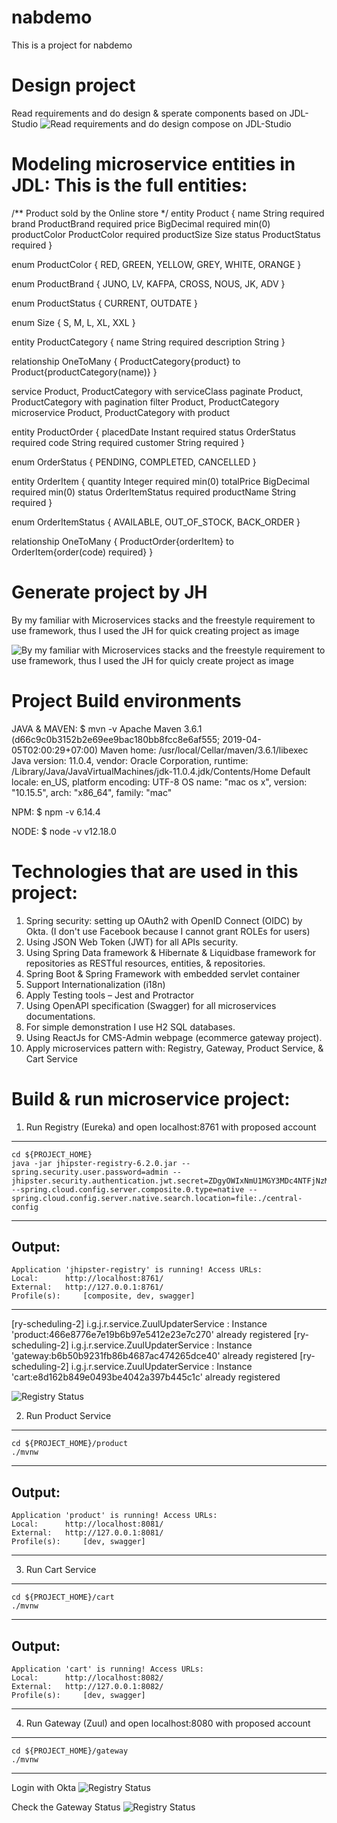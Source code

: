 # nabdemo

This is a project for nabdemo

# Design project

Read requirements and do design & sperate components based on JDL-Studio
![Read requirements and do design compose on JDL-Studio](https://github.com/dqvn/nabdemo/blob/master/imgs/ERD_final.png)

# Modeling microservice entities in JDL: This is the full entities:

/** Product sold by the Online store */
entity Product {
    name String required
    brand ProductBrand required
    price BigDecimal required min(0)
    productColor ProductColor required
    productSize Size
    status ProductStatus required
}

enum ProductColor {
    RED, GREEN, YELLOW, GREY, WHITE, ORANGE
}

enum ProductBrand {
    JUNO, LV, KAFPA, CROSS, NOUS, JK, ADV
}

enum ProductStatus {
    CURRENT, OUTDATE
}

enum Size {
    S, M, L, XL, XXL
}

entity ProductCategory {
    name String required
    description String
}

relationship OneToMany {
   ProductCategory{product} to Product{productCategory(name)}
}

service Product, ProductCategory with serviceClass
paginate Product, ProductCategory with pagination
filter Product, ProductCategory
microservice Product, ProductCategory with product

entity ProductOrder {
    placedDate Instant required
    status OrderStatus required
    code String required
    customer String required
}

enum OrderStatus {
    PENDING, COMPLETED, CANCELLED
}

entity OrderItem {
    quantity Integer required min(0)
    totalPrice BigDecimal required min(0)
    status OrderItemStatus required
    productName String required
}

enum OrderItemStatus {
    AVAILABLE, OUT_OF_STOCK, BACK_ORDER
}

relationship OneToMany {
   ProductOrder{orderItem} to OrderItem{order(code) required}
}

# Generate project by JH

By my familiar with Microservices stacks and the freestyle requirement to use framework, thus I used the JH for quick creating project as image

![By my familiar with Microservices stacks and the freestyle requirement to use framework, thus I used the JH for quicly create project as image](https://github.com/dqvn/nabdemo/blob/master/imgs/JH-Project-structure.png)

# Project Build environments

JAVA & MAVEN:
$ mvn -v
Apache Maven 3.6.1 (d66c9c0b3152b2e69ee9bac180bb8fcc8e6af555; 2019-04-05T02:00:29+07:00)
Maven home: /usr/local/Cellar/maven/3.6.1/libexec
Java version: 11.0.4, vendor: Oracle Corporation, runtime: /Library/Java/JavaVirtualMachines/jdk-11.0.4.jdk/Contents/Home
Default locale: en_US, platform encoding: UTF-8
OS name: "mac os x", version: "10.15.5", arch: "x86_64", family: "mac"

NPM:
$ npm -v
6.14.4

NODE:
$ node -v
v12.18.0

# Technologies that are used in this project:

1. Spring security: setting up OAuth2 with OpenID Connect (OIDC) by Okta. (I don't use Facebook because I cannot grant ROLEs for users)
2. Using JSON Web Token (JWT) for all APIs security.
3. Using Spring Data framework & Hibernate & Liquidbase framework for repositories as RESTful resources, entities, & repositories. 
4. Spring Boot & Spring Framework with embedded servlet container
5. Support Internationalization (i18n)
6. Apply Testing tools – Jest and Protractor
7. Using OpenAPI specification (Swagger) for all microservices documentations.
8. For simple demonstration I use H2 SQL databases.
9. Using ReactJs for CMS-Admin webpage (ecommerce gateway project).
10. Apply microservices pattern with: Registry, Gateway, Product Service, & Cart Service

# Build & run microservice project:

1. Run Registry (Eureka) and open localhost:8761 with proposed account
----------------------------------------------------------
	cd ${PROJECT_HOME}
	java -jar jhipster-registry-6.2.0.jar --spring.security.user.password=admin --jhipster.security.authentication.jwt.secret=ZDgyOWIxNmU1MGY3MDc4NTFjNzM0ZjM0OGI2YWY1MjJkZTM3Mjk1MDM4MmEyN2IyMzYxZDMyMWIyMzg0ZTYwZjBmYTQzOTg4MzE4ODk2M2EzOTg5YmVmYjAwMDZlZDU5NjRiNzBlY2ZjMGU0NjFlOWU0YWNjNjZjMDY2OTZlZTA= --spring.cloud.config.server.composite.0.type=native --spring.cloud.config.server.native.search.location=file:./central-config
----------------------------------------------------------

Output:
----------------------------------------------------------
	Application 'jhipster-registry' is running! Access URLs:
	Local: 		http://localhost:8761/
	External: 	http://127.0.0.1:8761/
	Profile(s): 	[composite, dev, swagger]
----------------------------------------------------------

[ry-scheduling-2] i.g.j.r.service.ZuulUpdaterService       : Instance 'product:466e8776e7e19b6b97e5412e23e7c270' already registered
[ry-scheduling-2] i.g.j.r.service.ZuulUpdaterService       : Instance 'gateway:b6b50b9231fb86b4687ac474265dce40' already registered
[ry-scheduling-2] i.g.j.r.service.ZuulUpdaterService       : Instance 'cart:e8d162b849e0493be4042a397b445c1c' already registered

![Registry Status](https://github.com/dqvn/nabdemo/blob/master/imgs/Registry-status.png)

2. Run Product Service
----------------------------------------------------------
	cd ${PROJECT_HOME}/product
	./mvnw
----------------------------------------------------------

Output:
----------------------------------------------------------
	Application 'product' is running! Access URLs:
	Local: 		http://localhost:8081/
	External: 	http://127.0.0.1:8081/
	Profile(s): 	[dev, swagger]
----------------------------------------------------------

3. Run Cart Service
----------------------------------------------------------
	cd ${PROJECT_HOME}/cart
	./mvnw
----------------------------------------------------------

Output:
----------------------------------------------------------
	Application 'cart' is running! Access URLs:
	Local: 		http://localhost:8082/
	External: 	http://127.0.0.1:8082/
	Profile(s): 	[dev, swagger]
----------------------------------------------------------

4. Run Gateway (Zuul) and open localhost:8080 with proposed account
----------------------------------------------------------
	cd ${PROJECT_HOME}/gateway
	./mvnw
----------------------------------------------------------
Login with Okta
![Registry Status](https://github.com/dqvn/nabdemo/blob/master/imgs/Gateway-CMS-login.png)

Check the Gateway Status
![Registry Status](https://github.com/dqvn/nabdemo/blob/master/imgs/Gateway-status.png)